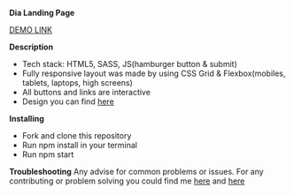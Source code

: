 **Dia Landing Page**

[DEMO LINK](https://KirillLutsenko.github.io/layout_dia/)

**Description**
- Tech stack: HTML5, SASS, JS(hamburger button & submit)
- Fully responsive layout was made by using CSS Grid & Flexbox(mobiles, tablets, laptops, high screens)
- All buttons and links are interactive
- Design you can find [here](https://www.figma.com/file/vhfzZ7SqWGkMGd5iCDdBCy/Air-(formerly-Dia))

**Installing**
- Fork and clone this repository
- Run npm install in your terminal
- Run npm start

**Troubleshooting**
Any advise for common problems or issues. For any contributing or problem solving you could find me [here](https://www.linkedin.com/in/kirill-lutsenko-1ab7621bb/) and [here](https://join.skype.com/invite/pmxOlX8nMhpq)

